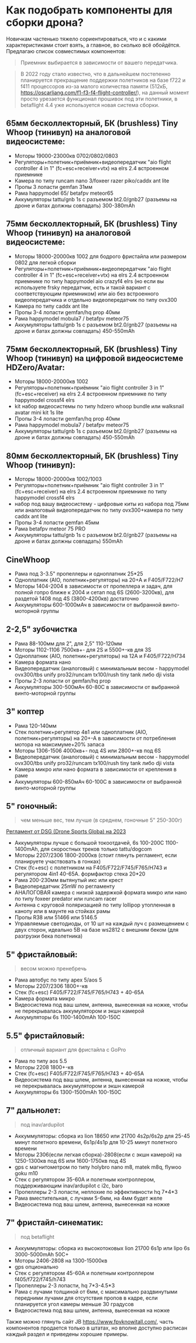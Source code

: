 # Как подобрать компоненты для сборки дрона?

Новичкам частенько тяжело сориентироваться, что и с какими характеристиками стоит взять, а главное, во сколько всё обойдётся. Предлагаю список совместимых компонентов:

>Приемник выбирается в зависимости от вашего передатчика.

>В 2022 году стало известно, что в дальнейшем постепенно планируется прекращение поддержки полетников на базе f722 и f411 процессоров из-за малого количества памяти (512кБ, https://oscarliang.com/f1-f3-f4-flight-controller/), на данный момент просто урезается функционал прошивок под эти полетники, в betaflight 4.4 уже используется новая система сборки.

## 65мм бесколлекторный, БК (brushless) Tiny Whoop (тинивуп) на аналоговой видеосистеме:

- Моторы 19000-23000кв 0702/0802/0803
- Регуляторы+полетник+приёмник+видеопередатчик "aio flight controller 4 in 1" (fc+esc+receiver+vtx) на elrs 2.4 встроенном приемнике
- Камера по типу runcam nano 3/foxeer razer piko/caddx ant lite
- Пропы 3 лопасти gemfan 31мм
- Рама happymodel 65/ betafpv meteor65
- Аккумуляторы tattu/gnb 1s c разъемом bt2.0/gnb27 (разъемы на дроне и батах должны совпадать) 300-380mAh

## 75мм бесколлекторный, БК (brushless) Tiny Whoop (тинивуп) на аналоговой видеосистеме:

- Моторы 18000-20000кв 1002 для бодрого фристайла или размером 0802 для легкой сборки
- Регуляторы+полетник+приёмник+видеопередатчик "aio flight controller 4 in 1" (fc+esc+receiver+vtx) на elrs 2.4 встроенном приемнике по типу happymodel aio crazyf4 elrs (но если вы используете frsky передатчик, есть и такой вариант с соответствующим приемником) или aio без встроенного видеопередатчика и отдельно видеопередатчик по типу ovx300
- Камера по типу caddx ant lite
- Пропы 3-4 лопасти gemfan/hq prop 40мм
- Рама happymodel mobula7 / betafpv meteor75
- Аккумуляторы tattu/gnb 1s c разъемом bt2.0/gnb27 (разъемы на дроне и батах должны совпадать) 450-550mAh

## 75мм бесколлекторный, БК (brushless) Tiny Whoop (тинивуп) на цифровой видеосистеме HDZero/Avatar:

- Моторы 18000-20000кв 1002
- Регуляторы+полетник+приёмник "aio flight controller 3 in 1" (fc+esc+receiver) на elrs 2.4 встроенном приемнике по типу happymodel crossf4 elrs
- kit набор видеосистемы по типу hdzero whoop bundle или walksnail avatar mini kit 1s lite
- Пропы 3-4 лопасти gemfan/hq prop 40мм
- Рама happymodel mobula7 / betafpv meteor75
- Аккумуляторы tattu/gnb 1s c разъемом bt2.0/gnb27 (разъемы на дроне и батах должны совпадать) 450-550mAh

## 80мм бесколлекторный, БК (brushless) Tiny Whoop (тинивуп):

- Моторы 18000-20000кв 1002/1003
- Регуляторы+полетник+приёмник "aio flight controller 3 in 1" (fc+esc+receiver) на elrs 2.4 встроенном приемнике по типу happymodel crossf4 elrs
- набор под вашу видеосистему - цифровые киты из набора под 75мм или аналоговый видеопередатчик по типу ovx300+камера по типу caddx ant lite
- Пропы 3-4 лопасти gemfan 45мм
- Рама betafpv meteor 75 PRO
- Аккумуляторы tattu/gnb 1s c разъемом bt2.0/gnb27 (разъемы на дроне и батах должны совпадать) 550mAh

## CineWhoop

- Рама под 3-3.5" пропеллеры и одноплатник 25\*25
- Одноплатник (AIO, полетник+регуляторы) на 20+А и F405/F722/H7
- Моторы 1404-2004 в зависимости от пропеллера и задач, для полной гопро ближе к 2004 и сетап под 6S (2600-3200кв), для раздетой 1408 под 4S (3800-4200кв) достаточно
- Аккумуляторы 600-1000мАч в зависимости от выбранной винто-моторной группы

## 2-2,5" зубочистка

- Рама 88-100мм для 2", для 2,5" 110-120мм
- Моторы 1102-1106 7500кв+- для 2S и 5500+-кв для 3S
- Одноплатник (AIO, полетник+регуляторы) на 12А и F405/F722/H734
- Камера формата нано
- Видеопередатчик (аналоговый) с минимальным весом - happymodel ovx300/tbs unify pro32/runcam tx100/rush tiny tank либо dji vista
- Пропы 2-3 лопасти от gemfan/hq prop
- Аккумуляторы 300-500мАч 60-80С в зависимости от выбранной винто-моторной группы

## 3" коптер

- Рама 120-140мм
- Стек полетник+регулятор 4в1 или одноплатник (AIO, полетник+регуляторы) на 20+-А в зависимости от потребления мотора на максимуме+20% запаса
- Моторы 1306-1506 4000кв+- под 4S или 2800+-кв под 6S
- Видеопередатчик (аналоговый) с минимальным весом - happymodel ovx300/tbs unify pro32/runcam tx100/rush tiny tank либо dji vista
- Камера микро или нано формата в зависимости от крепления в раме
- Аккумуляторы 600-850мАч 60-100С в зависимости от выбранной винто-моторной группы

## 5" гоночный:

>чем меньше вес, тем лучше (в среднем, гоночные 5" 250-300г)

[Регламент от DSG (Drone Sports Globa) на 2023](https://disk.yandex.ru/i/jnf-UcFgCBd4eQ)


- Аккумуляторы лучше с большой токоотдачей, 6s 100-200C 1100-1400mAh, для скоростных треков только tattu/dogcom
- Моторы 2207/2306 1800-2000кв (стоит глянуть регламент, если планируете участвовать в гонках)
- Стек (fc+esc) с полетником на F405/F722/F745/F765/H743 и регулятором 4in1 40-65A. формфактор стека 20\*20
- Рама 200-230мм вытянутый икс или крест
- Видеопередатчик 25mW по регламенту
- АНАЛОГОВАЯ камера с низкой задержкой формата микро или нано по типу foxeer predator или runcam racer
- Антенна с круговой поляризацией по типу lollipop утопленная в канопу или в маунте на стойках рамы
- Пропы R38 или 51466 или 5146.5
- Управляемые светодиоды, от 10 шт на каждый луч с размещением с двух сторон, идеально 5В на базе ws2812 с внешним беком (для разгрузки бека полетника)

## 5" фристайловый:

>весом можно пренебречь

- Рама автобус по типу apex 5/aos 5
- Моторы 2207/2306 1800+-кв
- Стек (fc+esc) F405/F722/F745/F765/H743 + 40-65A
- Камера формата микро
- Видеосистема под ваш шлем, антенна, вынесенная на ножке, чтобы не перекрывалась аккумулятором и экшн камерой
- Аккумуляторы 6s 1100-1400mAh 100-150C

## 5.5" фристайловый:

>отличный вариант для фристайла с GoPro

- Рама по типу aos 5.5
- Моторы 2208 1800+-кв
- Стек (fc+esc) F405/F722/F745/F765/H743 + 40-65A
- Видеосистема под ваш шлем, антенна, вынесенная на ножке, чтобы не перекрывалась аккумулятором и экшн камерой
- Аккумуляторы 6s 1300-1500mAh 100-150C


## 7" дальнолет:

>под inav/ardupilot

- Аккуммуляторы: сборка из lion 18650 или 21700 4s2p/6s2p для 25-45 минут полетного времени, 6s1p/4s1p для 10-25 минут полетного времени
- Моторы 2306(если легкая сборка)-2808(если с экшн камерой) на 1250-1300кв под 6S или 1600-1750кв под 4S
- gps с магнитометром по типу holybro nano m8, matek m8q, flywoo goku m10 
- Cтек с регулятором 35-60А и полетным контроллером, поддерживающим inav/ardupilot с i2c, baro
- Пропеллеры 2-3 лопасти, неплохие по эффективности hq 7\*4\*3
- Рама вместительная, с лучами 5-6мм, на 4мм будет желе
- Видеосистема под ваш шлем, антенна, вынесенная на ножке

## 7" фристайл-синематик:

>под betaflight

- Аккуммуляторы: сборка из высокотоковых lion 21700 6s1p или lipo 6s 3000-5000mAh 50C+
- Моторы 2406-2808 на 1300-15000кв
- gps опционально
- Cтек с регулятором 45-60А и полетным контроллером f405/f722/f745/h743
- Пропеллеры 2-3 лопасти, hq 7\*3-4.5\*3
- Рама с лучами толщиной от 6мм, с максимально раздвинутыми передними лучами для отсутствия пропов в кадре, если планируется угол камеры меньше 30 градусов
- Видеосистема под ваш шлем, антенна, вынесенная на ножке

Также можно глянуть сайт JB https://www.fpvknowitall.com/, часть компонентов продается только в штатах, но вполне доступно расписан каждый раздел и приведены хорошие примеры.
